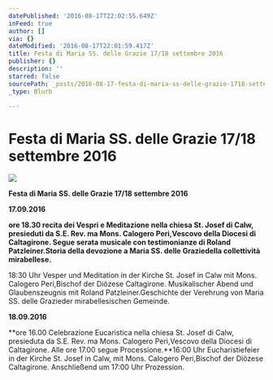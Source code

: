 ```yaml
---
datePublished: '2016-08-17T22:02:55.649Z'
inFeed: true
author: []
via: {}
dateModified: '2016-08-17T22:01:59.417Z'
title: Festa di Maria SS. delle Grazie 17/18 settembre 2016
publisher: {}
description: ''
starred: false
sourcePath: _posts/2016-08-17-festa-di-maria-ss-delle-grazie-1718-settembre-2016.md
_type: Blurb

---
```

# Festa di Maria SS. delle Grazie 17/18 settembre 2016
![](https://the-grid-user-content.s3-us-west-2.amazonaws.com/e78820c4-4256-42b6-84a9-cf60ed42aec7.jpg)

**Festa di Maria SS. delle Grazie 17/18 settembre 2016**

**17.09.2016**

**ore 18.30 recita dei Vespri e Meditazione nella chiesa St. Josef di Calw, presieduti da S.E. Rev. ma Mons. Calogero Peri,Vescovo della Diocesi di Caltagirone. Segue serata musicale con testimonianze di Roland Patzleiner.Storia della devozione a Maria SS. delle Graziedella collettività mirabellese.**

18:30 Uhr Vesper und Meditation in der Kirche St. Josef in Calw mit Mons. Calogero Peri,Bischof der Diözese Caltagirone. Musikalischer Abend und Glaubenszeugnis mit Roland Patzleiner.Geschichte der Verehrung von Maria SS. delle Grazieder mirabellesischen Gemeinde.

**18.09.2016**

**ore 16.00 Celebrazione Eucaristica nella chiesa St. Josef di Calw, presieduta da S.E. Rev. ma Mons. Calogero Peri,Vescovo della Diocesi di Caltagirone. Alle ore 17.00 segue Processione.**16:00 Uhr Eucharistiefeier in der Kirche St. Josef in Calw, mit Mons. Calogero Peri,Bischof der Diözese Caltagirone. Anschließend um 17:00 Uhr Prozession.